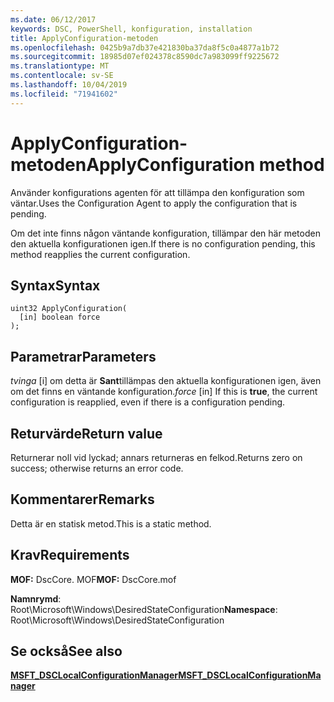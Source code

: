 ```yaml
---
ms.date: 06/12/2017
keywords: DSC, PowerShell, konfiguration, installation
title: ApplyConfiguration-metoden
ms.openlocfilehash: 0425b9a7db37e421830ba37da8f5c0a4877a1b72
ms.sourcegitcommit: 18985d07ef024378c8590dc7a983099ff9225672
ms.translationtype: MT
ms.contentlocale: sv-SE
ms.lasthandoff: 10/04/2019
ms.locfileid: "71941602"
---
```

# <a name="applyconfiguration-method"></a><span data-ttu-id="2ca8d-103">ApplyConfiguration-metoden</span><span class="sxs-lookup"><span data-stu-id="2ca8d-103">ApplyConfiguration method</span></span>

<span data-ttu-id="2ca8d-104">Använder konfigurations agenten för att tillämpa den konfiguration som väntar.</span><span class="sxs-lookup"><span data-stu-id="2ca8d-104">Uses the Configuration Agent to apply the configuration that is pending.</span></span>

<span data-ttu-id="2ca8d-105">Om det inte finns någon väntande konfiguration, tillämpar den här metoden den aktuella konfigurationen igen.</span><span class="sxs-lookup"><span data-stu-id="2ca8d-105">If there is no configuration pending, this method reapplies the current configuration.</span></span>

## <a name="syntax"></a><span data-ttu-id="2ca8d-106">Syntax</span><span class="sxs-lookup"><span data-stu-id="2ca8d-106">Syntax</span></span>

```mof
uint32 ApplyConfiguration(
  [in] boolean force
);
```

## <a name="parameters"></a><span data-ttu-id="2ca8d-107">Parametrar</span><span class="sxs-lookup"><span data-stu-id="2ca8d-107">Parameters</span></span>

<span data-ttu-id="2ca8d-108">*tvinga* \[i\] om detta är **Sant**tillämpas den aktuella konfigurationen igen, även om det finns en väntande konfiguration.</span><span class="sxs-lookup"><span data-stu-id="2ca8d-108">*force* \[in\] If this is **true**, the current configuration is reapplied, even if there is a configuration pending.</span></span>

## <a name="return-value"></a><span data-ttu-id="2ca8d-109">Returvärde</span><span class="sxs-lookup"><span data-stu-id="2ca8d-109">Return value</span></span>

<span data-ttu-id="2ca8d-110">Returnerar noll vid lyckad; annars returneras en felkod.</span><span class="sxs-lookup"><span data-stu-id="2ca8d-110">Returns zero on success; otherwise returns an error code.</span></span>

## <a name="remarks"></a><span data-ttu-id="2ca8d-111">Kommentarer</span><span class="sxs-lookup"><span data-stu-id="2ca8d-111">Remarks</span></span>

<span data-ttu-id="2ca8d-112">Detta är en statisk metod.</span><span class="sxs-lookup"><span data-stu-id="2ca8d-112">This is a static method.</span></span>

## <a name="requirements"></a><span data-ttu-id="2ca8d-113">Krav</span><span class="sxs-lookup"><span data-stu-id="2ca8d-113">Requirements</span></span>

<span data-ttu-id="2ca8d-114">**MOF:** DscCore. MOF</span><span class="sxs-lookup"><span data-stu-id="2ca8d-114">**MOF:** DscCore.mof</span></span>

<span data-ttu-id="2ca8d-115">**Namnrymd**: Root\Microsoft\Windows\DesiredStateConfiguration</span><span class="sxs-lookup"><span data-stu-id="2ca8d-115">**Namespace**: Root\Microsoft\Windows\DesiredStateConfiguration</span></span>

## <a name="see-also"></a><span data-ttu-id="2ca8d-116">Se också</span><span class="sxs-lookup"><span data-stu-id="2ca8d-116">See also</span></span>

[<span data-ttu-id="2ca8d-117">**MSFT_DSCLocalConfigurationManager**</span><span class="sxs-lookup"><span data-stu-id="2ca8d-117">**MSFT_DSCLocalConfigurationManager**</span></span>](msft-dsclocalconfigurationmanager.md)
